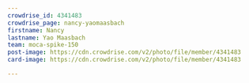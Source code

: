 ```yaml
---
crowdrise_id: 4341483
crowdrise_page: nancy-yaomaasbach
firstname: Nancy 
lastname: Yao Maasbach
team: moca-spike-150
post-image: https://cdn.crowdrise.com/v2/photo/file/member/4341483
card-image: https://cdn.crowdrise.com/v2/photo/file/member/4341483

---
```

